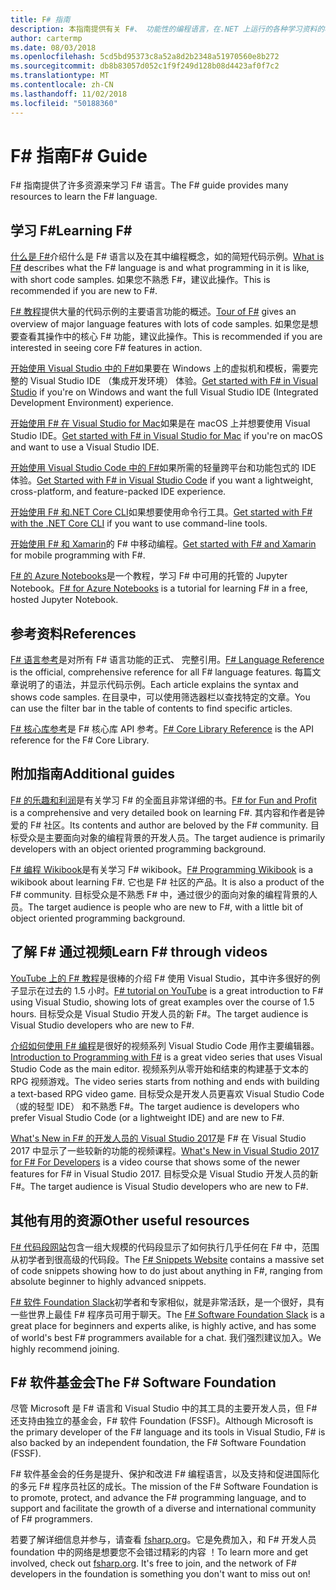 ```yaml
---
title: F# 指南
description: 本指南提供有关 F#、 功能性的编程语言，在.NET 上运行的各种学习资料的概述。
author: cartermp
ms.date: 08/03/2018
ms.openlocfilehash: 5cd5bd95373c8a52a8d2b2348a51970560e8b272
ms.sourcegitcommit: db8b83057d052c1f9f249d128b08d4423af0f7c2
ms.translationtype: MT
ms.contentlocale: zh-CN
ms.lasthandoff: 11/02/2018
ms.locfileid: "50188360"
---
```

# <a name="f-guide"></a><span data-ttu-id="c0a53-103">F# 指南</span><span class="sxs-lookup"><span data-stu-id="c0a53-103">F# Guide</span></span>

<span data-ttu-id="c0a53-104">F# 指南提供了许多资源来学习 F# 语言。</span><span class="sxs-lookup"><span data-stu-id="c0a53-104">The F# guide provides many resources to learn the F# language.</span></span>

## <a name="learning-f"></a><span data-ttu-id="c0a53-105">学习 F#</span><span class="sxs-lookup"><span data-stu-id="c0a53-105">Learning F#</span></span> #

<span data-ttu-id="c0a53-106">[什么是 F#](what-is-fsharp.md)介绍什么是 F# 语言以及在其中编程概念，如的简短代码示例。</span><span class="sxs-lookup"><span data-stu-id="c0a53-106">[What is F#](what-is-fsharp.md) describes what the F# language is and what programming in it is like, with short code samples.</span></span> <span data-ttu-id="c0a53-107">如果您不熟悉 F#，建议此操作。</span><span class="sxs-lookup"><span data-stu-id="c0a53-107">This is recommended if you are new to F#.</span></span>

<span data-ttu-id="c0a53-108">[F# 教程](tour.md)提供大量的代码示例的主要语言功能的概述。</span><span class="sxs-lookup"><span data-stu-id="c0a53-108">[Tour of F#](tour.md) gives an overview of major language features with lots of code samples.</span></span> <span data-ttu-id="c0a53-109">如果您是想要查看其操作中的核心 F# 功能，建议此操作。</span><span class="sxs-lookup"><span data-stu-id="c0a53-109">This is recommended if you are interested in seeing core F# features in action.</span></span>

<span data-ttu-id="c0a53-110">[开始使用 Visual Studio 中的 F#](get-started/get-started-visual-studio.md)如果要在 Windows 上的虚拟机和模板，需要完整的 Visual Studio IDE （集成开发环境） 体验。</span><span class="sxs-lookup"><span data-stu-id="c0a53-110">[Get started with F# in Visual Studio](get-started/get-started-visual-studio.md) if you're on Windows and want the full Visual Studio IDE (Integrated Development Environment) experience.</span></span>

<span data-ttu-id="c0a53-111">[开始使用 F# 在 Visual Studio for Mac](get-started/get-started-with-visual-studio-for-mac.md)如果是在 macOS 上并想要使用 Visual Studio IDE。</span><span class="sxs-lookup"><span data-stu-id="c0a53-111">[Get started with F# in Visual Studio for Mac](get-started/get-started-with-visual-studio-for-mac.md) if you're on macOS and want to use a Visual Studio IDE.</span></span>

<span data-ttu-id="c0a53-112">[开始使用 Visual Studio Code 中的 F#](get-started/get-started-vscode.md)如果所需的轻量跨平台和功能包式的 IDE 体验。</span><span class="sxs-lookup"><span data-stu-id="c0a53-112">[Get Started with F# in Visual Studio Code](get-started/get-started-vscode.md) if you want a lightweight, cross-platform, and feature-packed IDE experience.</span></span>

<span data-ttu-id="c0a53-113">[开始使用 F# 和.NET Core CLI](get-started/get-started-command-line.md)如果想要使用命令行工具。</span><span class="sxs-lookup"><span data-stu-id="c0a53-113">[Get started with F# with the .NET Core CLI](get-started/get-started-command-line.md) if you want to use command-line tools.</span></span>

<span data-ttu-id="c0a53-114">[开始使用 F# 和 Xamarin](https://docs.microsoft.com/xamarin/cross-platform/platform/fsharp/)的 F# 中移动编程。</span><span class="sxs-lookup"><span data-stu-id="c0a53-114">[Get started with F# and Xamarin](https://docs.microsoft.com/xamarin/cross-platform/platform/fsharp/) for mobile programming with F#.</span></span>

<span data-ttu-id="c0a53-115">[F# 的 Azure Notebooks](https://notebooks.azure.com/Microsoft/libraries/samples/html/FSharp%20for%20Azure%20Notebooks.ipynb)是一个教程，学习 F# 中可用的托管的 Jupyter Notebook。</span><span class="sxs-lookup"><span data-stu-id="c0a53-115">[F# for Azure Notebooks](https://notebooks.azure.com/Microsoft/libraries/samples/html/FSharp%20for%20Azure%20Notebooks.ipynb) is a tutorial for learning F# in a free, hosted Jupyter Notebook.</span></span>

## <a name="references"></a><span data-ttu-id="c0a53-116">参考资料</span><span class="sxs-lookup"><span data-stu-id="c0a53-116">References</span></span>

<span data-ttu-id="c0a53-117">[F# 语言参考](language-reference/index.md)是对所有 F# 语言功能的正式、 完整引用。</span><span class="sxs-lookup"><span data-stu-id="c0a53-117">[F# Language Reference](language-reference/index.md) is the official, comprehensive reference for all F# language features.</span></span> <span data-ttu-id="c0a53-118">每篇文章说明了的语法，并显示代码示例。</span><span class="sxs-lookup"><span data-stu-id="c0a53-118">Each article explains the syntax and shows code samples.</span></span> <span data-ttu-id="c0a53-119">在目录中，可以使用筛选器栏以查找特定的文章。</span><span class="sxs-lookup"><span data-stu-id="c0a53-119">You can use the filter bar in the table of contents to find specific articles.</span></span>

<span data-ttu-id="c0a53-120">[F# 核心库参考](https://msdn.microsoft.com/visualfsharpdocs/conceptual/fsharp-core-library-reference)是 F# 核心库 API 参考。</span><span class="sxs-lookup"><span data-stu-id="c0a53-120">[F# Core Library Reference](https://msdn.microsoft.com/visualfsharpdocs/conceptual/fsharp-core-library-reference) is the API reference for the F# Core Library.</span></span>

## <a name="additional-guides"></a><span data-ttu-id="c0a53-121">附加指南</span><span class="sxs-lookup"><span data-stu-id="c0a53-121">Additional guides</span></span>

<span data-ttu-id="c0a53-122">[F# 的乐趣和利润](https://swlaschin.gitbooks.io/fsharpforfunandprofit/content/)是有关学习 F# 的全面且非常详细的书。</span><span class="sxs-lookup"><span data-stu-id="c0a53-122">[F# for Fun and Profit](https://swlaschin.gitbooks.io/fsharpforfunandprofit/content/) is a comprehensive and very detailed book on learning F#.</span></span> <span data-ttu-id="c0a53-123">其内容和作者是钟爱的 F# 社区。</span><span class="sxs-lookup"><span data-stu-id="c0a53-123">Its contents and author are beloved by the F# community.</span></span> <span data-ttu-id="c0a53-124">目标受众是主要面向对象的编程背景的开发人员。</span><span class="sxs-lookup"><span data-stu-id="c0a53-124">The target audience is primarily developers with an object oriented programming background.</span></span>

<span data-ttu-id="c0a53-125">[F# 编程 Wikibook](https://en.wikibooks.org/wiki/F_Sharp_Programming)是有关学习 F# wikibook。</span><span class="sxs-lookup"><span data-stu-id="c0a53-125">[F# Programming Wikibook](https://en.wikibooks.org/wiki/F_Sharp_Programming) is a wikibook about learning F#.</span></span> <span data-ttu-id="c0a53-126">它也是 F# 社区的产品。</span><span class="sxs-lookup"><span data-stu-id="c0a53-126">It is also a product of the F# community.</span></span> <span data-ttu-id="c0a53-127">目标受众是不熟悉 F# 中，通过很少的面向对象的编程背景的人员。</span><span class="sxs-lookup"><span data-stu-id="c0a53-127">The target audience is people who are new to F#, with a little bit of object oriented programming background.</span></span>

## <a name="learn-f-through-videos"></a><span data-ttu-id="c0a53-128">了解 F# 通过视频</span><span class="sxs-lookup"><span data-stu-id="c0a53-128">Learn F# through videos</span></span>

<span data-ttu-id="c0a53-129">[YouTube 上的 F# 教程](https://www.youtube.com/watch?v=c7eNDJN758U)是很棒的介绍 F# 使用 Visual Studio，其中许多很好的例子显示在过去的 1.5 小时。</span><span class="sxs-lookup"><span data-stu-id="c0a53-129">[F# tutorial on YouTube](https://www.youtube.com/watch?v=c7eNDJN758U) is a great introduction to F# using Visual Studio, showing lots of great examples over the course of 1.5 hours.</span></span> <span data-ttu-id="c0a53-130">目标受众是 Visual Studio 开发人员的新 F#。</span><span class="sxs-lookup"><span data-stu-id="c0a53-130">The target audience is Visual Studio developers who are new to F#.</span></span>

<span data-ttu-id="c0a53-131">[介绍如何使用 F# 编程](https://www.youtube.com/watch?v=Teak30_pXHk&list=PLEoMzSkcN8oNiJ67Hd7oRGgD1d4YBxYGC)是很好的视频系列 Visual Studio Code 用作主要编辑器。</span><span class="sxs-lookup"><span data-stu-id="c0a53-131">[Introduction to Programming with F#](https://www.youtube.com/watch?v=Teak30_pXHk&list=PLEoMzSkcN8oNiJ67Hd7oRGgD1d4YBxYGC) is a great video series that uses Visual Studio Code as the main editor.</span></span> <span data-ttu-id="c0a53-132">视频系列从零开始和结束的构建基于文本的 RPG 视频游戏。</span><span class="sxs-lookup"><span data-stu-id="c0a53-132">The video series starts from nothing and ends with building a text-based RPG video game.</span></span> <span data-ttu-id="c0a53-133">目标受众是开发人员更喜欢 Visual Studio Code （或的轻型 IDE） 和不熟悉 F#。</span><span class="sxs-lookup"><span data-stu-id="c0a53-133">The target audience is developers who prefer Visual Studio Code (or a lightweight IDE) and are new to F#.</span></span>

<span data-ttu-id="c0a53-134">[What's New in F# 的开发人员的 Visual Studio 2017](https://www.linkedin.com/learning/what-s-new-in-visual-studio-2017-for-f-sharp-for-developers)是 F# 在 Visual Studio 2017 中显示了一些较新的功能的视频课程。</span><span class="sxs-lookup"><span data-stu-id="c0a53-134">[What's New in Visual Studio 2017 for F# For Developers](https://www.linkedin.com/learning/what-s-new-in-visual-studio-2017-for-f-sharp-for-developers) is a video course that shows some of the newer features for F# in Visual Studio 2017.</span></span> <span data-ttu-id="c0a53-135">目标受众是 Visual Studio 开发人员的新 F#。</span><span class="sxs-lookup"><span data-stu-id="c0a53-135">The target audience is Visual Studio developers who are new to F#.</span></span>

## <a name="other-useful-resources"></a><span data-ttu-id="c0a53-136">其他有用的资源</span><span class="sxs-lookup"><span data-stu-id="c0a53-136">Other useful resources</span></span>

<span data-ttu-id="c0a53-137">[F# 代码段网站](http://www.fssnip.net)包含一组大规模的代码段显示了如何执行几乎任何在 F# 中，范围从初学者到很高级的代码段。</span><span class="sxs-lookup"><span data-stu-id="c0a53-137">The [F# Snippets Website](http://www.fssnip.net) contains a massive set of code snippets showing how to do just about anything in F#, ranging from absolute beginner to highly advanced snippets.</span></span>

<span data-ttu-id="c0a53-138">[F# 软件 Foundation Slack](https://fsharp.org/guides/slack/)初学者和专家相似，就是非常活跃，是一个很好，具有一些世界上最佳 F# 程序员可用于聊天。</span><span class="sxs-lookup"><span data-stu-id="c0a53-138">The [F# Software Foundation Slack](https://fsharp.org/guides/slack/) is a great place for beginners and experts alike, is highly active, and has some of world's best F# programmers available for a chat.</span></span> <span data-ttu-id="c0a53-139">我们强烈建议加入。</span><span class="sxs-lookup"><span data-stu-id="c0a53-139">We highly recommend joining.</span></span>

## <a name="the-f-software-foundation"></a><span data-ttu-id="c0a53-140">F# 软件基金会</span><span class="sxs-lookup"><span data-stu-id="c0a53-140">The F# Software Foundation</span></span>

<span data-ttu-id="c0a53-141">尽管 Microsoft 是 F# 语言和 Visual Studio 中的其工具的主要开发人员，但 F# 还支持由独立的基金会，F# 软件 Foundation (FSSF)。</span><span class="sxs-lookup"><span data-stu-id="c0a53-141">Although Microsoft is the primary developer of the F# language and its tools in Visual Studio, F# is also backed by an independent foundation, the F# Software Foundation (FSSF).</span></span>

<span data-ttu-id="c0a53-142">F# 软件基金会的任务是提升、保护和改进 F# 编程语言，以及支持和促进国际化的多元 F# 程序员社区的成长。</span><span class="sxs-lookup"><span data-stu-id="c0a53-142">The mission of the F# Software Foundation is to promote, protect, and advance the F# programming language, and to support and facilitate the growth of a diverse and international community of F# programmers.</span></span>

<span data-ttu-id="c0a53-143">若要了解详细信息并参与，请查看 [fsharp.org](https://fsharp.org)。它是免费加入，和 F# 开发人员 foundation 中的网络是想要您不会错过精彩的内容 ！</span><span class="sxs-lookup"><span data-stu-id="c0a53-143">To learn more and get involved, check out [fsharp.org](https://fsharp.org). It's free to join, and the network of F# developers in the foundation is something you don't want to miss out on!</span></span>
